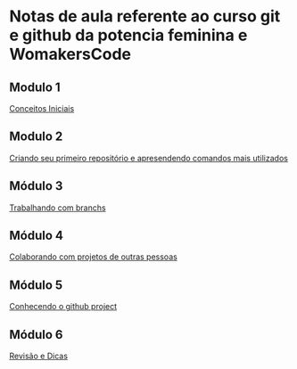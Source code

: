 ﻿# Notas de aula referente ao curso git e github da potencia feminina e WomakersCode

## Modulo 1 
[Conceitos Iniciais](/guides/content/editing-an-existing-page)
<br>
## Modulo 2 
[ Criando seu primeiro repositório e apresendendo comandos mais utilizados](https://github.com/aevilesaguiar/potencia-feminina-git-e-github/blob/main/modulo2/aula1.md)
<br>
## Módulo 3
[ Trabalhando com branchs](/guides/content/editing-an-existing-page)
<br>
## Módulo 4
[  Colaborando com projetos de outras pessoas](/guides/content/editing-an-existing-page)
<br>
## Módulo 5 
[Conhecendo o github project](/guides/content/editing-an-existing-page)
<br>
## Módulo 6 
[Revisão e Dicas](/guides/content/editing-an-existing-page)
